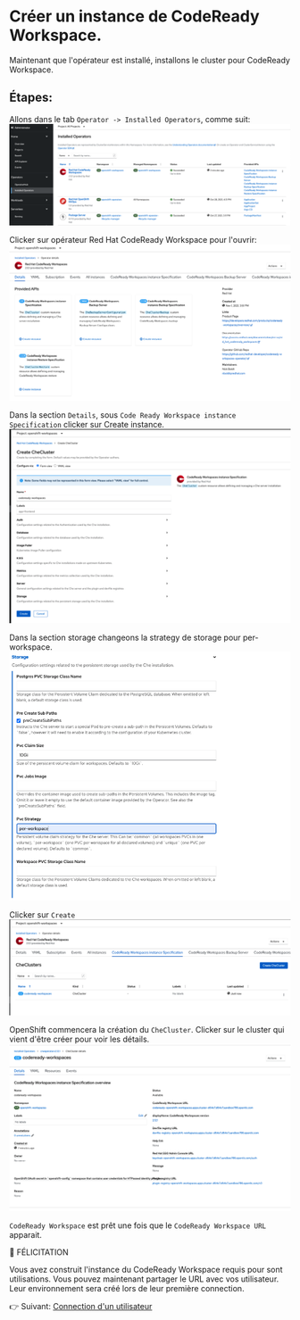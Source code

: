 # Créer un instance de CodeReady Workspace.

Maintenant que l'opérateur est installé, installons le cluster pour CodeReady Workspace.

## Étapes:

Allons dans le tab `Operator -> Installed Operators`, comme suit:
![Installed Operator Tab](images/installed-operators.png)

Clicker sur opérateur Red Hat CodeReady Workspace pour l'ouvrir:
![CRW install](images/crw-install-operator.png)


Dans la section `Details`, sous `Code Ready Workspace instance Specification` clicker sur Create instance.
![Create Workspace](images/crw-cluster-creation.png)

Dans la section storage changeons la strategy de storage pour per-workspace.
![Create Workspace Storage](images/crw-cluster-creation-storage.png)

Clicker sur `Create`
![Create Recaps](images/crw-cluster-recap.png)

OpenShift commencera la création du `CheCluster`.  Clicker sur le cluster qui vient d'être créer pour voir les détails.
![Cluster details](images/crw-cluster-detail.png)

`CodeReady Workspace` est prêt une fois que le `CodeReady Workspace URL` apparait.

:tada: FÉLICITATION

Vous avez construit l'instance du CodeReady Workspace requis pour sont utilisations. Vous pouvez maintenant partager le URL avec vos utilisateur. Leur environnement sera créé lors de leur première connection.

 :point_right: Suivant: [Connection d'un utilisateur](user-connection.md)